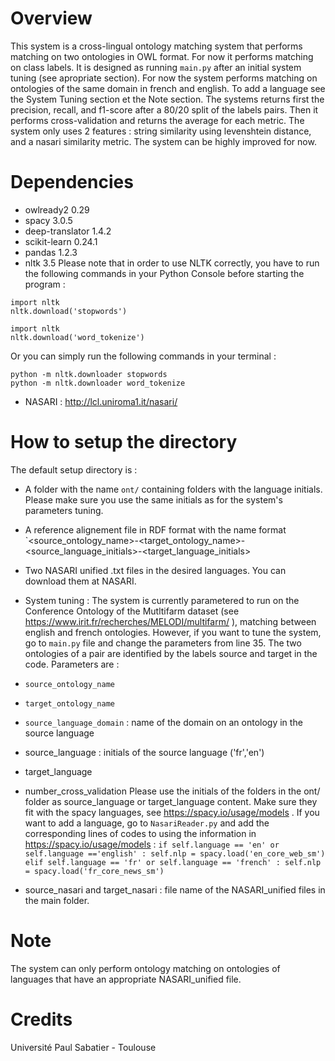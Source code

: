 # Overview 
This system is a cross-lingual ontology matching system that performs matching on two ontologies in OWL format. For now it performs matching on class labels.
It is designed as running `main.py` after an initial system tuning (see apropriate section).
For now the system performs matching on ontologies of the same domain in french and english. To add a language see the System Tuning section et the Note section.
The systems returns first the precision, recall, and f1-score after a 80/20 split of the labels pairs.
Then it performs cross-validation and returns the average for each metric.
The system only uses 2 features : string similarity using levenshtein distance, and a nasari similarity metric.
The system can be highly improved for now. 
# Dependencies
* owlready2 0.29
* spacy 3.0.5
* deep-translator 1.4.2
* scikit-learn 0.24.1
* pandas 1.2.3
* nltk 3.5
Please note that in order to use NLTK correctly, you have to run the following commands in your Python Console before starting the program :
```
import nltk
nltk.download('stopwords')
```
```
import nltk
nltk.download('word_tokenize')
```
Or you can simply run the following commands in your terminal :
```
python -m nltk.downloader stopwords
python -m nltk.downloader word_tokenize
```
* NASARI : http://lcl.uniroma1.it/nasari/

# How to setup the directory
The default setup directory is :
* A folder with the name `ont/` containing folders with the language initials. Please make sure you use the same initials as for the system's parameters tuning. 
* A reference alignement file in RDF format with the name format `<source_ontology_name>-<target_ontology_name>-<source_language_initials>-<target_language_initials>
* Two NASARI unified .txt files in the desired languages. You can download them at NASARI.

* System tuning :
The system is currently parametered to run on the Conference Ontology of the Mutltifarm dataset (see https://www.irit.fr/recherches/MELODI/multifarm/ ), matching between english and french ontologies.
However, if you want to tune the system, go to `main.py` file and change the parameters from line 35. 
The two ontologies of a pair are identified by the labels source and target in the code.
Parameters are :
* `source_ontology_name`
*  `target_ontology_name`
* `source_language_domain` : name of the domain on an ontology in the source language
* source_language : initials of the source language ('fr','en')
* target_language 
* number_cross_validation
Please use the initials of the folders in the ont/ folder as source_language or target_language content.
Make sure they fit with the spacy languages, see https://spacy.io/usage/models .
If you want to add a language, go to `NasariReader.py` and add the corresponding lines of codes to using the information in https://spacy.io/usage/models : 
`
        if self.language == 'en' or self.language =='english' :
            self.nlp = spacy.load('en_core_web_sm')
        elif self.language == 'fr' or self.language == 'french' :
            self.nlp = spacy.load('fr_core_news_sm')
 `
* source_nasari and target_nasari : file name of the NASARI_unified files in the main folder.

# Note 
The system can only perform ontology matching on ontologies of languages that have an appropriate NASARI_unified file.

# Credits 
Université Paul Sabatier - Toulouse
